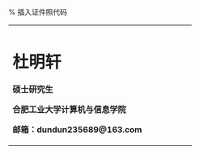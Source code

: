 <table border="0">
  <tr>
    <td width="75%">
      <h1>杜明轩</h1>
      <p><b>硕士研究生</b></p>
      <p><b>合肥工业大学计算机与信息学院</b></p>
      <p><b>邮箱：dundun235689@163.com</b></p>
    </td>      % 插入证件照代码
    </td>
  </tr>
</table>
